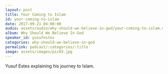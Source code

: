 ```yaml
---
layout: post
title: Your Coming to Islam 
id: your-coming-to-islam
date: 2017-09-21 04:00:00
audio: assets/audio/why-should-we-believe-in-god/your-coming-to-islam.mp3
album: Why Should We Believe In God
speaker_id: yusufestes 
categories: why-should-we-believe-in-god
permalink: podcast/:categories/:title
image: assets/images/pic03.jpg
---
```


Yusuf Estes explaining his journey to Islam.
